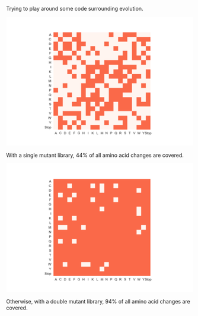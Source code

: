 Trying to play around some code surrounding evolution.

![mutational_space.png](mutational_space.png)

With a single mutant library, 44% of all amino acid changes are covered.

![mutational_space_double.png](mutational_space_double.png)

Otherwise, with a double mutant library, 94% of all amino acid changes are covered.
